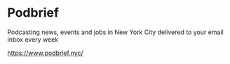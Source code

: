 # Podbrief
Podcasting news, events and jobs in New York City delivered to your email inbox every week

https://www.podbrief.nyc/

